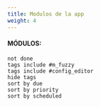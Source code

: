 ```yaml
---
title: Modulos de la app
weight: 4
---
```


#### MÓDULOS:









































 ```tasks
not done
tags include #m_fuzzy
tags include #config_editor 
hide tags
sort by due
sort by priority
sort by scheduled
```